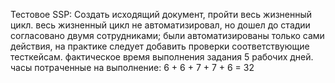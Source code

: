 Тестовое SSP:
Создать исходящий документ, пройти весь жизненный цикл.
весь жизненный цикл не автоматизировал, но дошел до стадии согласовано двумя сотрудниками;
были автоматизированы только сами действия, на практике следует добавить проверки соответствующие тесткейсам.
фактическое время выполнения задания 5 рабочих дней.
часы потраченные на выполнение: 6 + 6 + 7 + 7 + 6 = 32



